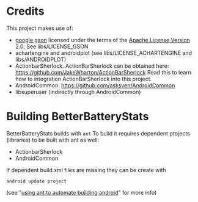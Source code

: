 # Credits
This project makes use of:

* [google gson][] licensed under the terms of the [Apache License Version][apache-license] 2.0,
  See libs/LICENSE_GSON
* achartengine and androidplot (see libs/LICENSE_ACHARTENGINE and libs/ANDROIDPLOT)
* ActionbarSherlock. ActionBarSherlock can be obtained here:
  https://github.com/JakeWharton/ActionBarSherlock
  Read this to learn how to integration ActionBarSherlock into this project.
* AndroidCommon: https://github.com/asksven/AndroidCommon
* libsuperuser (indirectly through AndroidCommon)

[google gson]: http://code.google.com/p/google-gson/downloads/detail?name=google-gson-1.7.1-release.zip
[apache-license]: http://www.apache.org/licenses/

# Building BetterBatteryStats

BetterBatteryStats builds with `ant`
To build it requires dependent projects (libraries) to be built with ant as
well:

* ActionbarSherlock
* AndroidCommon

If dependent build.xml files are missing they can be create with

    android update project
(see "[using ant to automate building android][using-ant-to-automate-building-android]" for more
info)

[using-ant-to-automate-building-android]: http://www.androidengineer.com/2010/06/using-ant-to-automate-building-android.html
